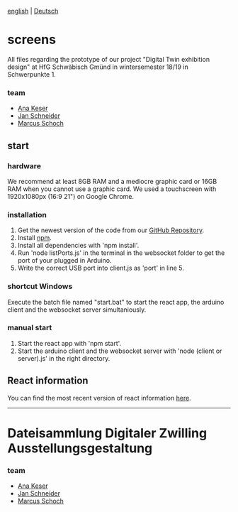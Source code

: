 [english](#screens) | [Deutsch](#Dateisammlung-Digitaler-Zwilling-Ausstellungsgestaltung)

# screens
All files regarding the prototype of our project "Digital Twin exhibition design" at HfG Schwäbisch Gmünd in wintersemester 18/19 in Schwerpunkte 1.

### team
* [Ana Keser](https://anakeser.de/)
* [Jan Schneider](https://jan-patrick.de/)
* [Marcus Schoch](https://marcus-schoch.de/)

## start

### hardware
We recommend at least 8GB RAM and a mediocre graphic card or 16GB RAM when you cannot use a graphic card. We used a touchscreen with 1920x1080px (16:9 21") on Google Chrome.

### installation
1. Get the newest version of the code from our [GitHub Repository](https://github.com/Exhibition-DigitalTwin/screens). 
2. Install [npm](https://www.npmjs.com/get-npm).
3. Install all dependencies with 'npm install'.
4. Run 'node listPorts.js' in the terminal in the websocket folder to get the port of your plugged in Arduino.
5. Write the correct USB port into client.js as 'port' in line 5.

### shortcut Windows
Execute the batch file named "start.bat" to start the react app, the arduino client and the websocket server simultaniously.

### manual start
1. Start the react app with 'npm start'.
2. Start the arduino client and the websocket server with 'node (client or server).js' in the right directory.

## React information
You can find the most recent version of react information [here](https://github.com/facebook/create-react-app/blob/master/packages/react-scripts/template/README.md).

---

# Dateisammlung Digitaler Zwilling Ausstellungsgestaltung

### team
* [Ana Keser](https://anakeser.de/)
* [Jan Schneider](https://jan-patrick.de/)
* [Marcus Schoch](https://marcus-schoch.de/)